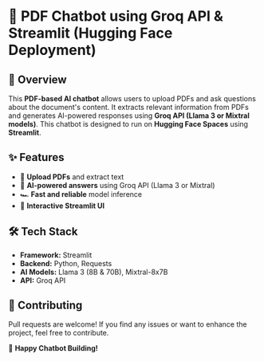 # 📄 PDF Chatbot using Groq API & Streamlit (Hugging Face Deployment)

## 🚀 Overview
This **PDF-based AI chatbot** allows users to upload PDFs and ask questions about the document's content. It extracts relevant information from PDFs and generates AI-powered responses using **Groq API (Llama 3 or Mixtral models)**. This chatbot is designed to run on **Hugging Face Spaces** using **Streamlit**.

## ✨ Features
- 📂 **Upload PDFs** and extract text
- 🤖 **AI-powered answers** using Groq API (Llama 3 or Mixtral)
- 🏎️ **Fast and reliable** model inference
- 🎨 **Interactive Streamlit UI**

## 🛠️ Tech Stack
- **Framework:** Streamlit
- **Backend:** Python, Requests
- **AI Models:** Llama 3 (8B & 70B), Mixtral-8x7B
- **API:** Groq API



## 🤝 Contributing
Pull requests are welcome! If you find any issues or want to enhance the project, feel free to contribute.

🚀 **Happy Chatbot Building!**


